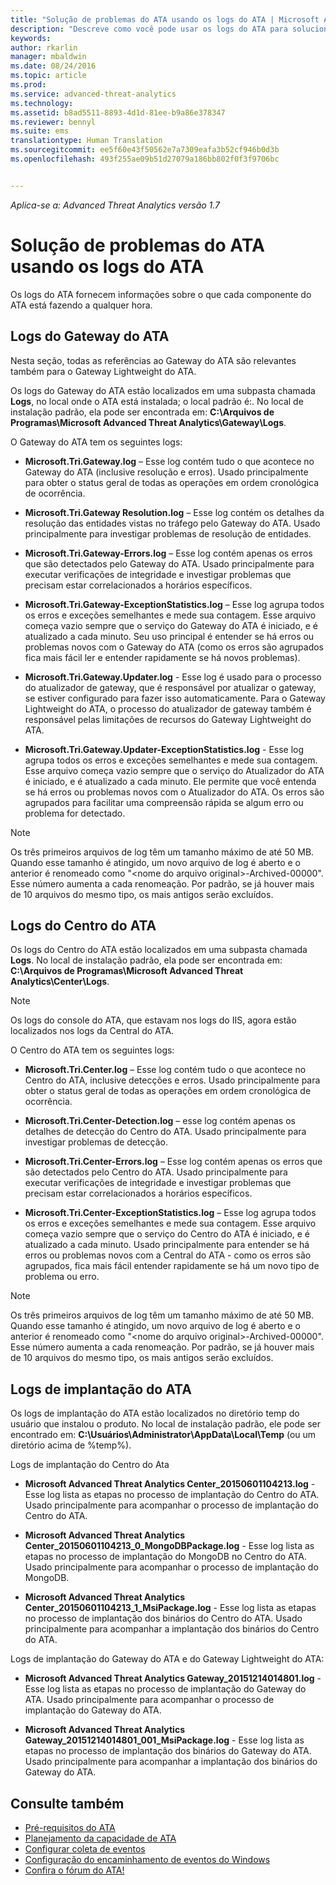 ```yaml
---
title: "Solução de problemas do ATA usando os logs do ATA | Microsoft ATA"
description: "Descreve como você pode usar os logs do ATA para solucionar problemas"
keywords: 
author: rkarlin
manager: mbaldwin
ms.date: 08/24/2016
ms.topic: article
ms.prod: 
ms.service: advanced-threat-analytics
ms.technology: 
ms.assetid: b8ad5511-8893-4d1d-81ee-b9a86e378347
ms.reviewer: bennyl
ms.suite: ems
translationtype: Human Translation
ms.sourcegitcommit: ee5f60e43f50562e7a7309eafa3b52cf946b0d3b
ms.openlocfilehash: 493f255ae09b51d27079a186bb802f0f3f9706bc


---
```


*Aplica-se a: Advanced Threat Analytics versão 1.7*



# Solução de problemas do ATA usando os logs do ATA
Os logs do ATA fornecem informações sobre o que cada componente do ATA está fazendo a qualquer hora.

## Logs do Gateway do ATA
Nesta seção, todas as referências ao Gateway do ATA são relevantes também para o Gateway Lightweight do ATA. 

Os logs do Gateway do ATA estão localizados em uma subpasta chamada **Logs**, no local onde o ATA está instalada; o local padrão é:. No local de instalação padrão, ela pode ser encontrada em: **C:\Arquivos de Programas\Microsoft Advanced Threat Analytics\Gateway\Logs**.

O Gateway do ATA tem os seguintes logs:

-   **Microsoft.Tri.Gateway.log** – Esse log contém tudo o que acontece no Gateway do ATA (inclusive resolução e erros). Usado principalmente para obter o status geral de todas as operações em ordem cronológica de ocorrência.

-   **Microsoft.Tri.Gateway Resolution.log** – Esse log contém os detalhes da resolução das entidades vistas no tráfego pelo Gateway do ATA. Usado principalmente para investigar problemas de resolução de entidades.

-   **Microsoft.Tri.Gateway-Errors.log** – Esse log contém apenas os erros que são detectados pelo Gateway do ATA. Usado principalmente para executar verificações de integridade e investigar problemas que precisam estar correlacionados a horários específicos.

-   **Microsoft.Tri.Gateway-ExceptionStatistics.log** – Esse log agrupa todos os erros e exceções semelhantes e mede sua contagem.
    Esse arquivo começa vazio sempre que o serviço do Gateway do ATA é iniciado, e é atualizado a cada minuto. Seu uso principal é entender se há erros ou problemas novos com o Gateway do ATA (como os erros são agrupados fica mais fácil ler e entender rapidamente se há novos problemas).
-   **Microsoft.Tri.Gateway.Updater.log** - Esse log é usado para o processo do atualizador de gateway, que é responsável por atualizar o gateway, se estiver configurado para fazer isso automaticamente. Para o Gateway Lightweight do ATA, o processo do atualizador de gateway também é responsável pelas limitações de recursos do Gateway Lightweight do ATA.
-   **Microsoft.Tri.Gateway.Updater-ExceptionStatistics.log** - Esse log agrupa todos os erros e exceções semelhantes e mede sua contagem. Esse arquivo começa vazio sempre que o serviço do Atualizador do ATA é iniciado, e é atualizado a cada minuto. Ele permite que você entenda se há erros ou problemas novos com o Atualizador do ATA. Os erros são agrupados para facilitar uma compreensão rápida se algum erro ou problema for detectado.

> [!NOTE]
> Os três primeiros arquivos de log têm um tamanho máximo de até 50 MB. Quando esse tamanho é atingido, um novo arquivo de log é aberto e o anterior é renomeado como "&lt;nome do arquivo original&gt;-Archived-00000". Esse número aumenta a cada renomeação. Por padrão, se já houver mais de 10 arquivos do mesmo tipo, os mais antigos serão excluídos.

## Logs do Centro do ATA
Os logs do Centro do ATA estão localizados em uma subpasta chamada **Logs**. No local de instalação padrão, ela pode ser encontrada em: **C:\Arquivos de Programas\Microsoft Advanced Threat Analytics\Center\Logs**.
> [!Note]
> Os logs do console do ATA, que estavam nos logs do IIS, agora estão localizados nos logs da Central do ATA.

O Centro do ATA tem os seguintes logs:

-   **Microsoft.Tri.Center.log** – Esse log contém tudo o que acontece no Centro do ATA, inclusive detecções e erros. Usado principalmente para obter o status geral de todas as operações em ordem cronológica de ocorrência.

-   **Microsoft.Tri.Center-Detection.log** – esse log contém apenas os detalhes de detecção do Centro do ATA. Usado principalmente para investigar problemas de detecção.

-   **Microsoft.Tri.Center-Errors.log** – Esse log contém apenas os erros que são detectados pelo Centro do ATA. Usado principalmente para executar verificações de integridade e investigar problemas que precisam estar correlacionados a horários específicos.

-   **Microsoft.Tri.Center-ExceptionStatistics.log** – Esse log agrupa todos os erros e exceções semelhantes e mede sua contagem.
    Esse arquivo começa vazio sempre que o serviço do Centro do ATA é iniciado, e é atualizado a cada minuto. Usado principalmente para entender se há erros ou problemas novos com a Central do ATA - como os erros são agrupados, fica mais fácil entender rapidamente se há um novo tipo de problema ou erro.

> [!NOTE]
> Os três primeiros arquivos de log têm um tamanho máximo de até 50 MB. Quando esse tamanho é atingido, um novo arquivo de log é aberto e o anterior é renomeado como "&lt;nome do arquivo original&gt;-Archived-00000". Esse número aumenta a cada renomeação. Por padrão, se já houver mais de 10 arquivos do mesmo tipo, os mais antigos serão excluídos.


## Logs de implantação do ATA
Os logs de implantação do ATA estão localizados no diretório temp do usuário que instalou o produto. No local de instalação padrão, ele pode ser encontrado em: **C:\Usuários\Administrator\AppData\Local\Temp** (ou um diretório acima de %temp%).

Logs de implantação do Centro do Ata

-   **Microsoft Advanced Threat Analytics Center_20150601104213.log** - Esse log lista as etapas no processo de implantação do Centro do ATA. Usado principalmente para acompanhar o processo de implantação do Centro do ATA.

-   **Microsoft Advanced Threat Analytics Center_20150601104213_0_MongoDBPackage.log** - Esse log lista as etapas no processo de implantação do MongoDB no Centro do ATA. Usado principalmente para acompanhar o processo de implantação do MongoDB.

-   **Microsoft Advanced Threat Analytics Center_20150601104213_1_MsiPackage.log** - Esse log lista as etapas no processo de implantação dos binários do Centro do ATA. Usado principalmente para acompanhar a implantação dos binários do Centro do ATA.

Logs de implantação do Gateway do ATA e do Gateway Lightweight do ATA:

-   **Microsoft Advanced Threat Analytics Gateway_20151214014801.log** - Esse log lista as etapas no processo de implantação do Gateway do ATA. Usado principalmente para acompanhar o processo de implantação do Gateway do ATA.

-   **Microsoft Advanced Threat Analytics Gateway_20151214014801_001_MsiPackage.log** - Esse log lista as etapas no processo de implantação dos binários do Gateway do ATA. Usado principalmente para acompanhar a implantação dos binários do Gateway do ATA.


## Consulte também
- [Pré-requisitos do ATA](/advanced-threat-analytics/plan-design/ata-prerequisites)
- [Planejamento da capacidade de ATA](/advanced-threat-analytics/plan-design/ata-capacity-planning)
- [Configurar coleta de eventos](/advanced-threat-analytics/deploy-use/configure-event-collection)
- [Configuração do encaminhamento de eventos do Windows](/advanced-threat-analytics/deploy-use/configure-event-collection#configuring-windows-event-forwarding)
- [Confira o fórum do ATA!](https://social.technet.microsoft.com/Forums/security/home?forum=mata)



<!--HONumber=Aug16_HO5-->


